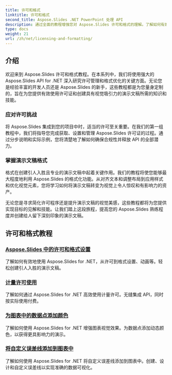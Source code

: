 ```yaml
---
title: 许可和格式
linktitle: 许可和格式
second_title: Aspose.Slides .NET PowerPoint 处理 API
description: 通过全面的教程增强您对 Aspose.Slides 许可和格式的理解。了解如何有效管理许可证并为您的演示文稿实现完美的格式。
type: docs
weight: 21
url: /zh/net/licensing-and-formatting/
---
```


## 介绍

欢迎来到 Aspose.Slides 许可和格式教程。在本系列中，我们将使用强大的 Aspose.Slides API for .NET 深入研究许可管理和格式优化的关键方面。无论您是经验丰富的开发人员还是 Aspose.Slides 的新手，这些教程都是为您量身定制的，旨在为您提供有效使用许可证和创建具有视觉吸引力的演示文稿所需的知识和技能。

### 应对许可挑战

将 Aspose.Slides 集成到您的项目中时，适当的许可至关重要。在我们的第一组教程中，我们将指导您完成获取、设置和管理 Aspose.Slides 许可证的过程。通过分步说明和实际示例，您将清楚地了解如何确保合规性并释放 API 的全部潜力。

### 掌握演示文稿格式

格式在创建引人入胜且专业的演示文稿中起着关键作用。我们的教程将使您能够最大程度地利用 Aspose.Slides 的格式化功能。从对齐文本和调整布局到应用样式和优化视觉元素，您将学习如何将演示文稿转变为视觉上令人惊叹和有影响力的资产。

无论您是寻求简化许可程序还是提升演示文稿的视觉美感，这些教程都将为您提供实现目标的见解和技能。让我们踏上这段旅程，提高您的 Aspose.Slides 熟练程度并创建给人留下深刻印象的演示文稿。

## 许可和格式教程
### [Aspose.Slides 中的许可和格式设置](./licensing-and-formatting/)
了解如何有效地使用 Aspose.Slides for .NET，从许可到格式设置、动画等。轻松创建引人入胜的演示文稿。
### [计量许可使用](./metered-licensing/)
了解如何通过 Aspose.Slides for .NET 高效使用计量许可。无缝集成 API，同时按实际使用付费。
### [为图表中的数据点添加颜色](./add-color-to-data-points/)
了解如何使用 Aspose.Slides for .NET 增强图表视觉效果。为数据点添加动态颜色，以获得更具影响力的演示。
### [将自定义误差线添加到图表中](./add-custom-error/)
了解如何使用 Aspose.Slides for .NET 将自定义误差线添加到图表中。创建、设计和自定义误差线以实现准确的数据可视化。